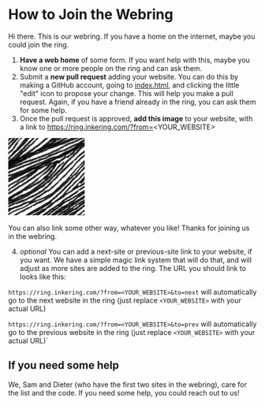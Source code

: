 # How to Join the Webring

Hi there. This is our webring. If you have a home on the internet, maybe you could join the ring.

1. **Have a web home** of some form. If you want help with this, maybe you know one or more people on the ring and can ask them.
2. Submit a **new pull request** adding your website. You can do this by making a GitHub account, going to [index.html](https://github.com/Inkering/ring/blob/master/index.html), and clicking the little "edit" icon to propose your change. This will help you make a pull request. Again, if you have a friend already in the ring, you can ask them for some help.
3. Once the pull request is approved, **add this image** to your website, with a link to https://ring.inkering.com/?from=<YOUR_WEBSITE>

![lines image](ring.png)

You can also link some other way, whatever you like! Thanks for joining us in the webring.


4. *optional* You can add a next-site or previous-site link to your website, if you want. We have a simple magic link system that will do that, and will adjust as more sites are added to the ring. The URL you should link to looks like this:

`https://ring.inkering.com/?from=<YOUR_WEBSITE>&to=next` will automatically go to the next website in the ring (just replace `<YOUR_WEBSITE>` with your actual URL)

`https://ring.inkering.com/?from=<YOUR_WEBSITE>&to=prev` will automatically go to the previous website in the ring (just replace `<YOUR_WEBSITE>` with your actual URL)`


## If you need some help

We, Sam and Dieter (who have the first two sites in the webring), care for the list and the code. If you need some help, you could reach out to us!